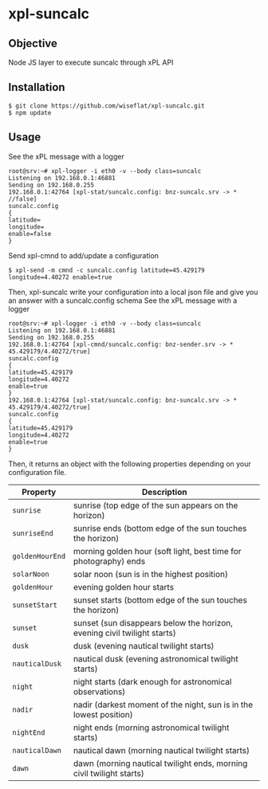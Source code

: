 # xpl-suncalc

## Objective

Node JS layer to execute suncalc through xPL API

## Installation

    $ git clone https://github.com/wiseflat/xpl-suncalc.git
    $ npm update

## Usage

See the xPL message with a logger

    root@srv:~# xpl-logger -i eth0 -v --body class=suncalc
    Listening on 192.168.0.1:46881
    Sending on 192.168.0.255
    192.168.0.1:42764 [xpl-stat/suncalc.config: bnz-suncalc.srv -> * //false]
    suncalc.config
    {
    latitude=
    longitude=
    enable=false
    }

Send xpl-cmnd to add/update a configuration

    $ xpl-send -m cmnd -c suncalc.config latitude=45.429179 longitude=4.40272 enable=true

Then, xpl-suncalc write your configuration into a local json file and give you an answer with a suncalc.config schema
See the xPL message with a logger

    root@srv:~# xpl-logger -i eth0 -v --body class=suncalc
    Listening on 192.168.0.1:46881
    Sending on 192.168.0.255
    192.168.0.1:42764 [xpl-cmnd/suncalc.config: bnz-sender.srv -> * 45.429179/4.40272/true]
    suncalc.config
    {
    latitude=45.429179
    longitude=4.40272
    enable=true
    }
    192.168.0.1:42764 [xpl-stat/suncalc.config: bnz-suncalc.srv -> * 45.429179/4.40272/true]
    suncalc.config
    {
    latitude=45.429179
    longitude=4.40272
    enable=true
    }


Then, it returns an object with the following properties depending on your configuration file.

| Property        | Description                                                              |
| --------------- | ------------------------------------------------------------------------ |
| `sunrise`       | sunrise (top edge of the sun appears on the horizon)                     |
| `sunriseEnd`    | sunrise ends (bottom edge of the sun touches the horizon)                |
| `goldenHourEnd` | morning golden hour (soft light, best time for photography) ends         |
| `solarNoon`     | solar noon (sun is in the highest position)                              |
| `goldenHour`    | evening golden hour starts                                               |
| `sunsetStart`   | sunset starts (bottom edge of the sun touches the horizon)               |
| `sunset`        | sunset (sun disappears below the horizon, evening civil twilight starts) |
| `dusk`          | dusk (evening nautical twilight starts)                                  |
| `nauticalDusk`  | nautical dusk (evening astronomical twilight starts)                     |
| `night`         | night starts (dark enough for astronomical observations)                 |
| `nadir`         | nadir (darkest moment of the night, sun is in the lowest position)       |
| `nightEnd`      | night ends (morning astronomical twilight starts)                        |
| `nauticalDawn`  | nautical dawn (morning nautical twilight starts)                         |
| `dawn`          | dawn (morning nautical twilight ends, morning civil twilight starts)     |